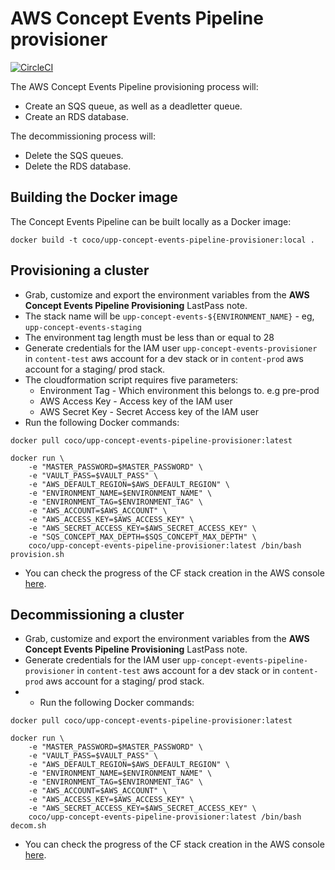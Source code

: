 # AWS Concept Events Pipeline provisioner

[![CircleCI](https://circleci.com/gh/Financial-Times/upp-provisioners.svg?style=shield)](https://circleci.com/gh/Financial-Times/upp-provisioners)

The AWS Concept Events Pipeline provisioning process will:

* Create an SQS queue, as well as a deadletter queue.
* Create an RDS database.

The decommissioning process will:

* Delete the SQS queues.
* Delete the RDS database.

## Building the Docker image
The Concept Events Pipeline can be built locally as a Docker image:

``docker build -t coco/upp-concept-events-pipeline-provisioner:local .``

## Provisioning a cluster
- Grab, customize and export the environment variables from the **AWS Concept Events Pipeline Provisioning** LastPass note.
- The stack name will be `upp-concept-events-${ENVIRONMENT_NAME}` - eg, `upp-concept-events-staging`
- The environment tag length must be less than or equal to 28
- Generate credentials for the IAM user `upp-concept-events-provisioner` in `content-test` aws account for a dev stack or in `content-prod` aws account for a staging/ prod stack.
- The cloudformation script requires five parameters:
  * Environment Tag - Which environment this belongs to. e.g pre-prod
  * AWS Access Key - Access key of the IAM user
  * AWS Secret Key - Secret Access key of the IAM user
- Run the following Docker commands:
```
docker pull coco/upp-concept-events-pipeline-provisioner:latest

docker run \
    -e "MASTER_PASSWORD=$MASTER_PASSWORD" \
    -e "VAULT_PASS=$VAULT_PASS" \
    -e "AWS_DEFAULT_REGION=$AWS_DEFAULT_REGION" \
    -e "ENVIRONMENT_NAME=$ENVIRONMENT_NAME" \
    -e "ENVIRONMENT_TAG=$ENVIRONMENT_TAG" \
    -e "AWS_ACCOUNT=$AWS_ACCOUNT" \
    -e "AWS_ACCESS_KEY=$AWS_ACCESS_KEY" \
    -e "AWS_SECRET_ACCESS_KEY=$AWS_SECRET_ACCESS_KEY" \
    -e "SQS_CONCEPT_MAX_DEPTH=$SQS_CONCEPT_MAX_DEPTH" \
    coco/upp-concept-events-pipeline-provisioner:latest /bin/bash provision.sh
```

- You can check the progress of the CF stack creation in the AWS console [here](https://eu-west-1.console.aws.amazon.com/cloudformation/home?region=eu-west-1#/stacks).

## Decommissioning a cluster
- Grab, customize and export the environment variables from the **AWS Concept Events Pipeline Provisioning** LastPass note.
- Generate credentials for the IAM user `upp-concept-events-pipeline-provisioner` in `content-test` aws account for a dev stack or in `content-prod` aws account for a staging/ prod stack.
- - Run the following Docker commands:
```
docker pull coco/upp-concept-events-pipeline-provisioner:latest

docker run \
    -e "MASTER_PASSWORD=$MASTER_PASSWORD" \
    -e "VAULT_PASS=$VAULT_PASS" \
    -e "AWS_DEFAULT_REGION=$AWS_DEFAULT_REGION" \
    -e "ENVIRONMENT_NAME=$ENVIRONMENT_NAME" \
    -e "ENVIRONMENT_TAG=$ENVIRONMENT_TAG" \
    -e "AWS_ACCOUNT=$AWS_ACCOUNT" \
    -e "AWS_ACCESS_KEY=$AWS_ACCESS_KEY" \
    -e "AWS_SECRET_ACCESS_KEY=$AWS_SECRET_ACCESS_KEY" \
    coco/upp-concept-events-pipeline-provisioner:latest /bin/bash decom.sh
```

- You can check the progress of the CF stack creation in the AWS console [here](https://eu-west-1.console.aws.amazon.com/cloudformation/home?region=eu-west-1#/stacks).
